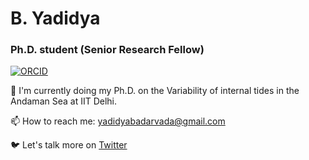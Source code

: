 # B. Yadidya

### Ph.D. student (Senior Research Fellow)


[![ORCID](https://img.shields.io/static/v1?label=ORCID&message=0000-0001-5999-4917&color=green&style=flat-square&logo=orcid)](https://orcid.org/0000-0001-6897-8134)

🔭 I'm currently doing my Ph.D. on the Variability of internal tides in the Andaman Sea at IIT Delhi.

📫 How to reach me: yadidyabadarvada@gmail.com

🐦  Let's talk more on [Twitter](https://twitter.com/yadidya_b)

